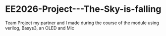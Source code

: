 # EE2026-Project---The-Sky-is-falling
Team Project my partner and I made during the course of the module using verilog, Basys3, an OLED and Mic
